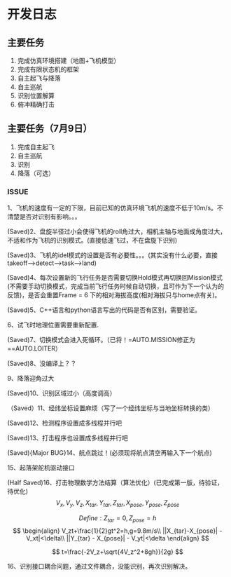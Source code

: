 # 开发日志

## 主要任务

1. 完成仿真环境搭建（地图+飞机模型）
2. 完成有限状态机的框架
3. 自主起飞与降落
4. 自主巡航
5. 识别位置解算
6. 俯冲精确打击

## 主要任务（7月9日）

1. 完成自主起飞
2. 自主巡航
3. 识别
4. 降落（可选）

### ISSUE

1、飞机的速度有一定的下限，目前已知的仿真环境飞机的速度不低于10m/s。不清楚是否对识别有影响。。。

(Saved)2、盘旋半径过小会使得飞机的roll角过大，相机主轴与地面成角度过大，不适和作为飞机的识别模式。(直接低速飞过，不在盘旋下识别)

(Saved)3、飞机的idel模式的设置是否有必要性。。。(其实没有什么必要，直接takeoff-->detect-->task-->land)

(Saved)4、每次设置新的飞行任务是否需要切换Hold模式再切换回Mission模式(不需要手动切换模式，完成当前飞行任务时候自动切换，且可作为下一个认为的反馈)，是否会重置Frame = 6 下的相对海拔高度(相对海拔只与home点有关)。

(Saved)5、C++语言和python语言写出的代码是否有区别，需要验证。

6、试飞时地理位置需要重新配置.

(Saved)7、切换模式会进入死循环。（已将！=AUTO.MISSION修正为==AUTO.LOITER）

(Saved)8、没编译上？？

9、降落迎角过大

(Saved)10、识别区域过小（高度调高）

（Saved）11、经纬坐标设置麻烦（写了一个经纬坐标与当地坐标转换的类）

(Saved)12、检测程序设置成多线程并行吧

(Saved)13、打击程序也设置成多线程并行吧

(Saved){Major BUG}14、航点跳过！(必须现将航点清空再输入下一个航点)

15、起落架舵机驱动接口

(Half Saved)16、打击物理数学方法结算（算法优化）(已完成第一版，待验证，待优化)
$$
V_x,V_y,V_z,X_{tar},Y_{tar},Z_{tar},X_{pose},Y_{pose},Z_{pose}
$$

$$
Define:Z_{tar} = 0,Z_{pose} = h
$$
$$
\begin{align}
    V_zt+\frac{1}{2}gt^2=h,g=9.8m/s\\
    ||X_{tar}-X_{pose}| - V_xt|<\delta\\
    ||Y_{tar} - X_{pose}| - V_yt|<\delta
\end{align}
$$

$$
t=\frac{-2V_z+\sqrt{4V_z^2+8gh}}{2g}
$$

16、识别接口耦合问题，通过文件耦合，没能识别，再次识别解决。
